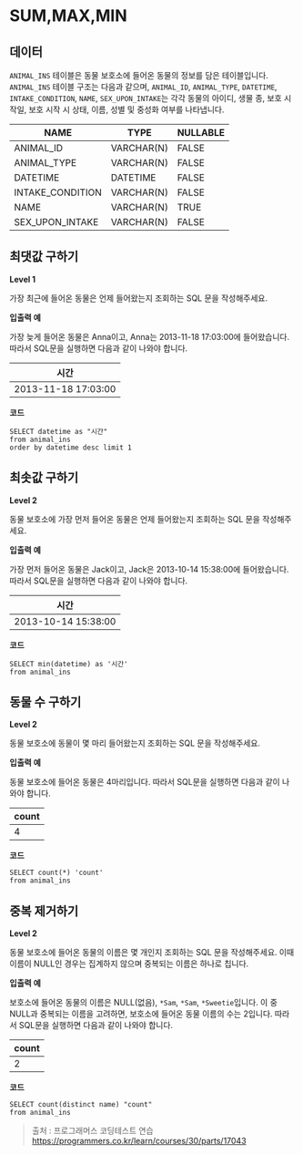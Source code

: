 # SUM,MAX,MIN

## 데이터

`ANIMAL_INS` 테이블은 동물 보호소에 들어온 동물의 정보를 담은 테이블입니다. `ANIMAL_INS` 테이블 구조는 다음과 같으며, `ANIMAL_ID`, `ANIMAL_TYPE`, `DATETIME`, `INTAKE_CONDITION`, `NAME`, `SEX_UPON_INTAKE`는 각각 동물의 아이디, 생물 종, 보호 시작일, 보호 시작 시 상태, 이름, 성별 및 중성화 여부를 나타냅니다.

| NAME             | TYPE       | NULLABLE |
| ---------------- | ---------- | -------- |
| ANIMAL_ID        | VARCHAR(N) | FALSE    |
| ANIMAL_TYPE      | VARCHAR(N) | FALSE    |
| DATETIME         | DATETIME   | FALSE    |
| INTAKE_CONDITION | VARCHAR(N) | FALSE    |
| NAME             | VARCHAR(N) | TRUE     |
| SEX_UPON_INTAKE  | VARCHAR(N) | FALSE    |



## 최댓값 구하기

**Level 1**

가장 최근에 들어온 동물은 언제 들어왔는지 조회하는 SQL 문을 작성해주세요.

**입출력 예**

가장 늦게 들어온 동물은 Anna이고, Anna는 2013-11-18 17:03:00에 들어왔습니다. 따라서 SQL문을 실행하면 다음과 같이 나와야 합니다.

| 시간                |
| ------------------- |
| 2013-11-18 17:03:00 |

**코드**

```mysql
SELECT datetime as "시간"
from animal_ins
order by datetime desc limit 1
```

## 최솟값 구하기

**Level 2**

동물 보호소에 가장 먼저 들어온 동물은 언제 들어왔는지 조회하는 SQL 문을 작성해주세요.

**입출력 예**

가장 먼저 들어온 동물은 Jack이고, Jack은 2013-10-14 15:38:00에 들어왔습니다. 따라서 SQL문을 실행하면 다음과 같이 나와야 합니다.

| 시간                |
| ------------------- |
| 2013-10-14 15:38:00 |

**코드**

```mysql
SELECT min(datetime) as '시간'
from animal_ins
```



## 동물 수 구하기

**Level 2**

동물 보호소에 동물이 몇 마리 들어왔는지 조회하는 SQL 문을 작성해주세요.

**입출력 예**

동물 보호소에 들어온 동물은 4마리입니다. 따라서 SQL문을 실행하면 다음과 같이 나와야 합니다.

| count |
| ----- |
| 4     |

**코드**

```mysql
SELECT count(*) 'count'
from animal_ins
```

## 중복 제거하기

**Level 2**

동물 보호소에 들어온 동물의 이름은 몇 개인지 조회하는 SQL 문을 작성해주세요. 이때 이름이 NULL인 경우는 집계하지 않으며 중복되는 이름은 하나로 칩니다.

**입출력 예**

보호소에 들어온 동물의 이름은 NULL(없음), `*Sam`, `*Sam`, `*Sweetie`입니다. 이 중 NULL과 중복되는 이름을 고려하면, 보호소에 들어온 동물 이름의 수는 2입니다. 따라서 SQL문을 실행하면 다음과 같이 나와야 합니다.

| count |
| ----- |
| 2     |

**코드**

```mysql
SELECT count(distinct name) "count"
from animal_ins
```



> 출처 : 프로그래머스 코딩테스트 연습  https://programmers.co.kr/learn/courses/30/parts/17043

